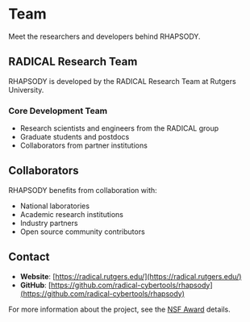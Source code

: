 # Team

Meet the researchers and developers behind RHAPSODY.

## RADICAL Research Team

RHAPSODY is developed by the RADICAL Research Team at Rutgers University.

### Core Development Team

- Research scientists and engineers from the RADICAL group
- Graduate students and postdocs
- Collaborators from partner institutions

## Collaborators

RHAPSODY benefits from collaboration with:

- National laboratories
- Academic research institutions
- Industry partners
- Open source community contributors

## Contact

- **Website**: [https://radical.rutgers.edu/](https://radical.rutgers.edu/)
- **GitHub**: [https://github.com/radical-cybertools/rhapsody](https://github.com/radical-cybertools/rhapsody)

For more information about the project, see the [NSF Award](nsf-award.md) details.
